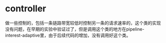 # controller
做一些控制的，包括一条链路带宽较低时控制另一条的请求速率的，这个类的实现没有问题，在早期的实验中验证过了，但是调用这个类的地方在pipeline-interest-adaptive里，由于后续代码的增加，没有调用好这个类。